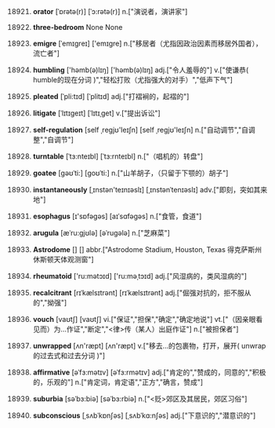 18921. **orator**
[ˈɒrətə(r)]  [ˈɔ:rətə(r)]
n.["演说者，演讲家"]  

18922. **three-bedroom**
None
None

18923. **emigre**
[ˈemɪgreɪ]  ['emɪgre]
n.["移居者（尤指因政治因素而移居外国者），流亡者"]  

18924. **humbling**
['həmb(ə)lɪŋ]  ['həmb(ə)lɪŋ]
adj.["令人羞辱的"]  v.["使谦恭( humble的现在分词 )","轻松打败（尤指强大的对手）","低声下气"]  

18925. **pleated**
[ˈpli:tɪd]  [ˈplitɪd]
adj.["打褶裥的，起褶的"]  

18926. **litigate**
[ˈlɪtɪgeɪt]  [ˈlɪtɪˌɡet]
v.["提出诉讼"]  

18927. **self-regulation**
[self ˌreɡjʊ'leɪʃn]  [self ˌreɡjʊ'leɪʃn]
n.["自动调节","自调整","自调节"]  

18928. **turntable**
[ˈtɜ:nteɪbl]  [ˈtɜ:rnteɪbl]
n.["（唱机的）转盘"]  

18929. **goatee**
[gəʊˈti:]  [goʊˈti:]
n.["山羊胡子，（只留于下颚的）胡子"]  

18930. **instantaneously**
[ˌɪnstən'teɪnɪəslɪ]  [ˌɪnstənˈtenɪəslɪ]
adv.["即刻，突如其来地"]  

18931. **esophagus**
[ɪ'sɒfəɡəs]  [aɪˈsɑfəɡəs]
n.["食管，食道"]  

18932. **arugula**
[æˈru:gjʊlə]  [əˈruɡələ]
n.["芝麻菜"]  

18933. **Astrodome**
[]  []
abbr.["Astrodome Stadium, Houston, Texas 得克萨斯州休斯顿天体观测窗"]  

18934. **rheumatoid**
['ru:mətɔɪd]  ['ru:məˌtɔɪd]
adj.["风湿病的，类风湿病的"]  

18935. **recalcitrant**
[rɪˈkælsɪtrənt]  [rɪˈkælsɪtrənt]
adj.["倔强对抗的，拒不服从的","拗强"]  

18936. **vouch**
[vaʊtʃ]  [vaʊtʃ]
vi.["保证","担保","确定","确定地说"]  vt.["（因亲眼看见而）为…作证","断定","<律>传（某人）出庭作证"]  n.["被担保者"]  

18937. **unwrapped**
[ʌn'ræpt]  [ʌn'ræpt]
v.["移去…的包裹物，打开，展开( unwrap的过去式和过去分词 )"]  

18938. **affirmative**
[əˈfɜ:mətɪv]  [əˈfɜ:rmətɪv]
adj.["肯定的","赞成的，同意的","积极的，乐观的"]  n.["肯定词，肯定语","正方","确言，赞成"]  

18939. **suburbia**
[səˈbɜ:biə]  [səˈbɜ:rbiə]
n.["<贬>郊区及其居民，郊区习俗"]  

18940. **subconscious**
[ˌsʌbˈkɒnʃəs]  [ˌsʌbˈkɑ:nʃəs]
adj.["下意识的","潜意识的"]  

